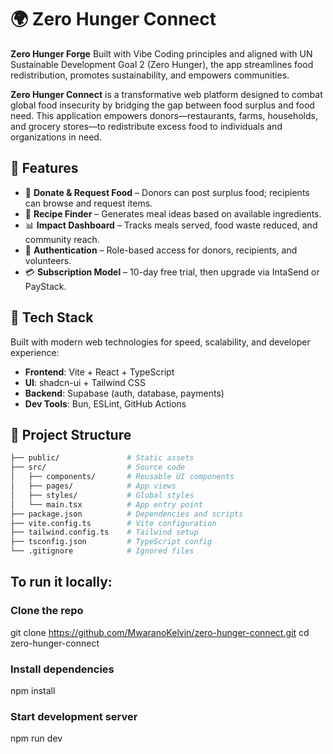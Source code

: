 # 🌍 Zero Hunger Connect
**Zero Hunger Forge**  Built with Vibe Coding principles and aligned with UN Sustainable Development Goal 2 (Zero Hunger), the app streamlines food redistribution, promotes sustainability, and empowers communities.

**Zero Hunger Connect** is a transformative web platform designed to combat global food insecurity by bridging the gap between food surplus and food need. 
This application empowers donors—restaurants, farms, households, and grocery stores—to redistribute excess food to individuals and organizations in need.

## 🧩 Features

- 🥕 **Donate & Request Food** – Donors can post surplus food; recipients can browse and request items.
- 🍲 **Recipe Finder** – Generates meal ideas based on available ingredients.
- 📊 **Impact Dashboard** – Tracks meals served, food waste reduced, and community reach.
- 🔐 **Authentication** – Role-based access for donors, recipients, and volunteers.
- 💳 **Subscription Model** – 10-day free trial, then upgrade via IntaSend or PayStack.

## 🚀 Tech Stack

Built with modern web technologies for speed, scalability, and developer experience:

- **Frontend**: Vite + React + TypeScript  
- **UI**: shadcn-ui + Tailwind CSS  
- **Backend**: Supabase (auth, database, payments)  
- **Dev Tools**: Bun, ESLint, GitHub Actions

## 📁 Project Structure 

```bash
├── public/               # Static assets
├── src/                  # Source code
│   ├── components/       # Reusable UI components
│   ├── pages/            # App views
│   ├── styles/           # Global styles
│   └── main.tsx          # App entry point
├── package.json          # Dependencies and scripts
├── vite.config.ts        # Vite configuration
├── tailwind.config.ts    # Tailwind setup
├── tsconfig.json         # TypeScript config
└── .gitignore            # Ignored files
```

## To run it locally:
### Clone the repo
git clone https://github.com/MwaranoKelvin/zero-hunger-connect.git
cd zero-hunger-connect

### Install dependencies
npm install

### Start development server
npm run dev

